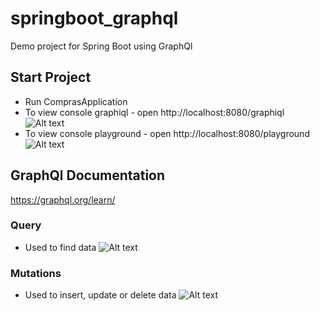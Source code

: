 # springboot_graphql
Demo project for Spring Boot using GraphQl

## Start Project
- Run ComprasApplication
- To view console graphiql - open http://localhost:8080/graphiql
![Alt text](https://raw.github.com/MelissaTeodoro/springboot_graphql/main/docs/assets/graphql-graphiql.png)
- To view console playground - open http://localhost:8080/playground
![Alt text](https://raw.github.com/MelissaTeodoro/springboot_graphql/main/docs/assets/graphql-playground.png)

## GraphQl Documentation
https://graphql.org/learn/

### Query
- Used to find data
  ![Alt text](https://raw.github.com/MelissaTeodoro/springboot_graphql/main/docs/assets/graphql-query.png)

### Mutations
- Used to insert, update or delete data
  ![Alt text](https://raw.github.com/MelissaTeodoro/springboot_graphql/main/docs/assets/graphql-mutation.png)
